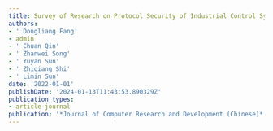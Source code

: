 ```yaml
---
title: Survey of Research on Protocol Security of Industrial Control System
authors:
- ' Dongliang Fang'
- admin
- ' Chuan Qin'
- ' Zhanwei Song'
- ' Yuyan Sun'
- ' Zhiqiang Shi'
- ' Limin Sun'
date: '2022-01-01'
publishDate: '2024-01-13T11:43:53.890329Z'
publication_types:
- article-journal
publication: '*Journal of Computer Research and Development (Chinese)*'
---
```

